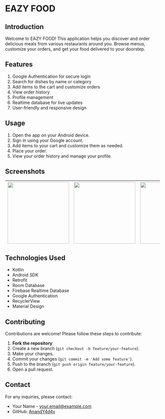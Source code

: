 # EAZY FOOD

## Introduction

Welcome to EAZY FOOD! This application helps you discover and order delicious meals from various restaurants around you. Browse menus, customize your orders, and get your food delivered to your doorstep.

## Features

1. Google Authentication for secure login
2. Search for dishes by name or category
3. Add items to the cart and customize orders
4. View order history
5. Profile management
6. Realtime database for live updates
7. User-friendly and responsive design

## Usage

1. Open the app on your Android device.
2. Sign in using your Google account.
3. Add items to your cart and customize them as needed.
4. Place your order.
5. View your order history and manage your profile.

## Screenshots

| <img src="docs_resources/s1.jpg" width="200"> | <img src="docs_resources/s2.jpg" width="200"> | <img src="docs_resources/s3.jpg" width="200"> |
| --------------------------------------------- | --------------------------------------------- | --------------------------------------------- |

## Technologies Used

- Kotlin
- Android SDK
- Retrofit
- Room Database
- Firebase Realtime Database
- Google Authentication
- RecyclerView
- Material Design

## Contributing

Contributions are welcome! Please follow these steps to contribute:

1. **Fork the repository**
2. Create a new branch (`git checkout -b feature/your-feature`).
3. Make your changes.
4. Commit your changes (`git commit -m 'Add some feature'`).
5. Push to the branch (`git push origin feature/your-feature`).
6. Open a pull request.

## Contact

For any inquiries, please contact:

- Your Name - [your.email@example.com](mailto:your.email@example.com)
- GitHub: [AnandY4d4v](https://github.com/AnandY4d4v)
